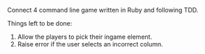 Connect 4 command line game written in Ruby and following TDD.

Things left to be done:

1. Allow the players to pick their ingame element.
2. Raise error if the user selects an incorrect column.
